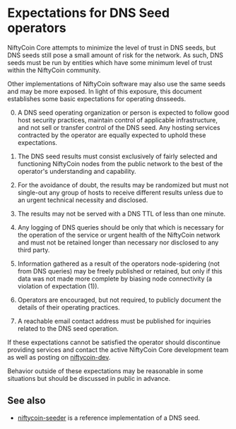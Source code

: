 Expectations for DNS Seed operators
====================================

NiftyCoin Core attempts to minimize the level of trust in DNS seeds,
but DNS seeds still pose a small amount of risk for the network.
As such, DNS seeds must be run by entities which have some minimum
level of trust within the NiftyCoin community.

Other implementations of NiftyCoin software may also use the same
seeds and may be more exposed. In light of this exposure, this
document establishes some basic expectations for operating dnsseeds.

0. A DNS seed operating organization or person is expected to follow good
host security practices, maintain control of applicable infrastructure,
and not sell or transfer control of the DNS seed. Any hosting services
contracted by the operator are equally expected to uphold these expectations.

1. The DNS seed results must consist exclusively of fairly selected and
functioning NiftyCoin nodes from the public network to the best of the
operator's understanding and capability.

2. For the avoidance of doubt, the results may be randomized but must not
single-out any group of hosts to receive different results unless due to an
urgent technical necessity and disclosed.

3. The results may not be served with a DNS TTL of less than one minute.

4. Any logging of DNS queries should be only that which is necessary
for the operation of the service or urgent health of the NiftyCoin
network and must not be retained longer than necessary nor disclosed
to any third party.

5. Information gathered as a result of the operators node-spidering
(not from DNS queries) may be freely published or retained, but only
if this data was not made more complete by biasing node connectivity
(a violation of expectation (1)).

6. Operators are encouraged, but not required, to publicly document the
details of their operating practices.

7. A reachable email contact address must be published for inquiries
related to the DNS seed operation.

If these expectations cannot be satisfied the operator should
discontinue providing services and contact the active NiftyCoin
Core development team as well as posting on
[niftycoin-dev](https://groups.google.com/forum/#!forum/niftycoin-dev).

Behavior outside of these expectations may be reasonable in some
situations but should be discussed in public in advance.

See also
----------
- [niftycoin-seeder](https://github.com/pooler/niftycoin-seeder) is a reference implementation of a DNS seed.
